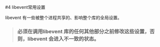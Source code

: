 #4 libevent常用设置

 
 libevent 有一些被整个进程共享的、影响整个库的全局设置。
  
  
  

>### **必须在调用libevent 库的任何其他部分之前修改这些设置，否则，libevent 会进入不一致的状态。**


